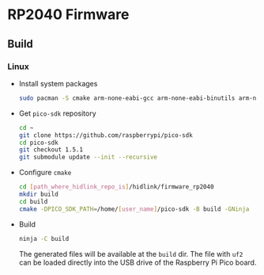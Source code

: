 # RP2040 Firmware
## Build
### Linux
* Install system packages
  ```sh
  sudo pacman -S cmake arm-none-eabi-gcc arm-none-eabi-binutils arm-none-eabi-newlib arm-none-eabi-gdb
  ```
* Get ``pico-sdk`` repository
  ```sh
  cd ~
  git clone https://github.com/raspberrypi/pico-sdk
  cd pico-sdk
  git checkout 1.5.1
  git submodule update --init --recursive
  ```
* Configure ``cmake``
  ```sh
  cd [path_where_hidlink_repo_is]/hidlink/firmware_rp2040
  mkdir build
  cd build
  cmake -DPICO_SDK_PATH=/home/[user_name]/pico-sdk -B build -GNinja
  ```
* Build
  ```sh
  ninja -C build
  ```
  The generated files will be available at the ``build`` dir. The file with ``uf2`` can be loaded directly into the USB drive of the Raspberry Pi Pico board.
